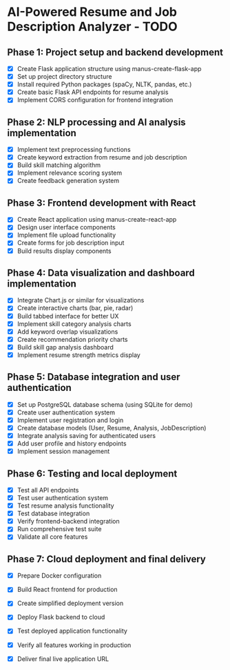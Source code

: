 # AI-Powered Resume and Job Description Analyzer - TODO

## Phase 1: Project setup and backend development
- [x] Create Flask application structure using manus-create-flask-app
- [x] Set up project directory structure
- [x] Install required Python packages (spaCy, NLTK, pandas, etc.)
- [x] Create basic Flask API endpoints for resume analysis
- [x] Implement CORS configuration for frontend integration

## Phase 2: NLP processing and AI analysis implementation
- [x] Implement text preprocessing functions
- [x] Create keyword extraction from resume and job description
- [x] Build skill matching algorithm
- [x] Implement relevance scoring system
- [x] Create feedback generation system

## Phase 3: Frontend development with React
- [x] Create React application using manus-create-react-app
- [x] Design user interface components
- [x] Implement file upload functionality
- [x] Create forms for job description input
- [x] Build results display components

## Phase 4: Data visualization and dashboard implementation
- [x] Integrate Chart.js or similar for visualizations
- [x] Create interactive charts (bar, pie, radar)
- [x] Build tabbed interface for better UX
- [x] Implement skill category analysis charts
- [x] Add keyword overlap visualizations
- [x] Create recommendation priority charts
- [x] Build skill gap analysis dashboard
- [x] Implement resume strength metrics display

## Phase 5: Database integration and user authentication
- [x] Set up PostgreSQL database schema (using SQLite for demo)
- [x] Create user authentication system
- [x] Implement user registration and login
- [x] Create database models (User, Resume, Analysis, JobDescription)
- [x] Integrate analysis saving for authenticated users
- [x] Add user profile and history endpoints
- [x] Implement session management

## Phase 6: Testing and local deployment
- [x] Test all API endpoints
- [x] Test user authentication system
- [x] Test resume analysis functionality
- [x] Test database integration
- [x] Verify frontend-backend integration
- [x] Run comprehensive test suite
- [x] Validate all core features

## Phase 7: Cloud deployment and final delivery
- [x] Prepare Docker configuration
- [x] Build React frontend for production
- [x] Create simplified deployment version
- [x] Deploy Flask backend to cloud
- [x] Test deployed application functionality
- [x] Verify all features working in production
- [x] Deliver final live application URL

